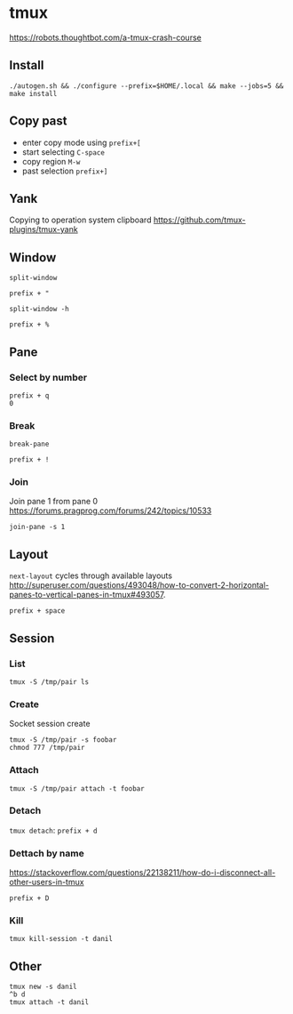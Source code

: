 # tmux

https://robots.thoughtbot.com/a-tmux-crash-course

## Install

    ./autogen.sh && ./configure --prefix=$HOME/.local && make --jobs=5 && make install

## Copy past

* enter copy mode using `prefix+[`
* start selecting `C-space`
* copy region `M-w`
* past selection `prefix+]`

## Yank

Copying to operation system clipboard https://github.com/tmux-plugins/tmux-yank

## Window

`split-window`

    prefix + "

`split-window -h`

    prefix + %

## Pane

### Select by number

    prefix + q
    0

### Break

`break-pane`

    prefix + !

### Join

Join pane 1 from pane 0 <https://forums.pragprog.com/forums/242/topics/10533>

    join-pane -s 1

## Layout

`next-layout` cycles through available layouts
<http://superuser.com/questions/493048/how-to-convert-2-horizontal-panes-to-vertical-panes-in-tmux#493057>.

    prefix + space

## Session

### List

    tmux -S /tmp/pair ls

### Create

Socket session create

    tmux -S /tmp/pair -s foobar
    chmod 777 /tmp/pair

### Attach

    tmux -S /tmp/pair attach -t foobar

### Detach

`tmux detach`: `prefix + d`

### Dettach by name

<https://stackoverflow.com/questions/22138211/how-do-i-disconnect-all-other-users-in-tmux>

    prefix + D

### Kill

    tmux kill-session -t danil

## Other

    tmux new -s danil
    ^b d
    tmux attach -t danil
